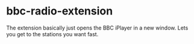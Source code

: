 bbc-radio-extension
===================

The extension basically just opens the BBC iPlayer in a new window. Lets you get to the stations you want fast.
